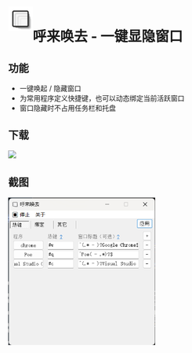<img align="left" width="50" height="50" src="misc/icon_480.png">

# 呼来唤去 - 一键显隐窗口

## 功能

- 一键唤起 / 隐藏窗口
- 为常用程序定义快捷键，也可以动态绑定当前活跃窗口
- 窗口隐藏时不占用任务栏和托盘

## 下载
[![](https://img.shields.io/badge/download-latest-orange.svg)](releases/latest)
## 截图
<img align="left" width="300" height="300" src="misc/screenshot2.png">